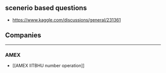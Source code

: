 
## scenerio based questions
- https://www.kaggle.com/discussions/general/231361
## Companies
---
### AMEX
- [[AMEX IITBHU number operation]]